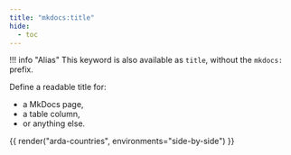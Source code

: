 ```yaml
---
title: "mkdocs:title"
hide:
  - toc
---
```


!!! info "Alias"
    This keyword is also available as `title`, without the `mkdocs:` prefix.

Define a readable title for:

* a MkDocs page,
* a table column,
* or anything else.

{{ render("arda-countries", environments="side-by-side") }}
